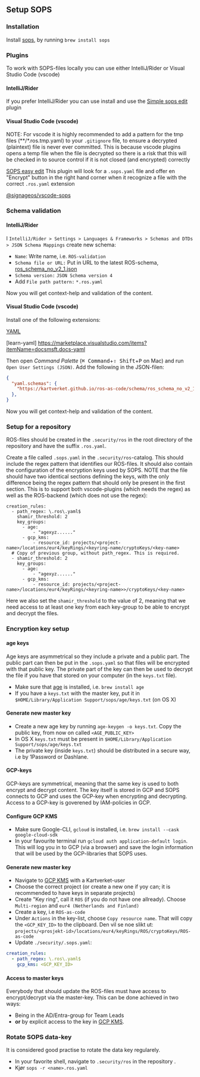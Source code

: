## Setup SOPS

### Installation

Install [sops](https://github.com/getsops/sops), by running `brew install sops`

### Plugins

To work with SOPS-files locally you can use either IntelliJ/Rider or Visual Studio Code (vscode)

#### IntelliJ/Rider

If you prefer IntelliJ/Rider you can use install and use the [Simple sops edit](https://plugins.jetbrains.com/plugin/21317-simple-sops-edit) plugin

#### Visual Studio Code (vscode)

NOTE: For vscode it is highly recommended to add a pattern for the tmp files (**/*.ros.tmp.yaml) to your `.gitignore` file, to ensure a decrypted (plaintext) file is never ever committed. This is because vscode plugins opens a temp file when the file is decrypted so there is a risk that this will be checked in to source control if it is not closed (and encrypted) correctly

[SOPS easy edit](https://marketplace.visualstudio.com/items?itemName=ShipitSmarter.sops-edit)
This plugin will look for a `.sops.yaml` file and offer en "Encrypt" button in the right hand corner when it recognize a file with the correct `.ros.yaml` extension

[@signageos/vscode-sops](https://github.com/signageos/vscode-sops)

### Schema validation

#### IntelliJ/Rider

I `IntelliJ/Rider > Settings > Languages & Frameworks > Schemas and DTDs > JSON Schema Mappings` create new schema:

* `Name`: Write name, i.e. `ROS-validation`
* `Schema file or URL:` Put in URL to the latest ROS-schema, [ros_schema_no_v2_1.json](https://kartverket.github.io/ros-as-code/schema/ros_schema_no_v2_1.json)
* `Schema version:` `JSON Schema version 4`
* Add `File path pattern:` `*.ros.yaml`

Now you will get context-help and validation of the content.

#### Visual Studio Code (vscode)

Install one of the following extensions: 

[YAML](https://marketplace.visualstudio.com/items?itemName=redhat.vscode-yaml)

[learn-yaml] https://marketplace.visualstudio.com/items?itemName=docsmsft.docs-yaml

Then open _Command Palette_ (<kbd>⌘ Command</kbd>+<kbd>⇧ Shift</kbd>+<kbd>P</kbd> on Mac) and run `Open User Settings (JSON)`. 
Add the following in the JSON-filen:
```json
{
  "yaml.schemas": {
    "https://kartverket.github.io/ros-as-code/schema/ros_schema_no_v2_1.json": "*ros.yaml",
  },
}
```
Now you will get context-help and validation of the content.


### Setup for a repository

ROS-files should be created in the `.security/ros` in the root directory of the repository and have the suffix `.ros.yaml`.

Create a file called `.sops.yaml` in the `.security/ros`-catalog. This should include the regex pattern that identifies our ROS-files. It should also contain the configuration of the encryption keys used by SOPS. NOTE that the file should have two identical sections defining the keys, with the only difference being the regex pattern that should only be present in the first section. This is to support both vscode-plugins (which needs the regex) as well as the ROS-backend (which does not use the regex):

```
creation_rules:
  - path_regex: \.ros\.yaml$
    shamir_threshold: 2
    key_groups:
      - age:
          - "agexyz......"
      - gcp_kms:
          - resource_id: projects/<project-name>/locations/eur4/keyRings/<keyring-name/cryptoKeys/<key-name>
  # Copy of previous group, without path_regex. This is required.
  - shamir_threshold: 2
    key_groups:
      - age:
          - "agexyz......"
      - gcp_kms:
          - resource_id: projects/<project-name>/locations/eur4/keyRings/<keyring-name>>/cryptoKeys/<key-name>
```

Here we also set the `shamir_threshold` to the value of 2, meaning that we need access to at least one key from each key-group to be able to encrypt and decrypt the files. 

### Encryption key setup

#### age keys

Age keys are asymmetrical so they include a private and a public part. The public part can then be put in the `.sops.yaml` so that files will be encrypted with that public key. The private part of the key can then be used to decrypt the file if you have that stored on your computer (in the `keys.txt` file). 

* Make sure that [age](https://github.com/FiloSottile/age) is installed, i.e. `brew install age`
* If you have a `keys.txt` with the master key, put it in `$HOME/Library/Application Support/sops/age/keys.txt` (on OS X)

#### Generate new master key
* Create a new age key by running `age-keygen -o keys.txt`. Copy the public key, from now on called `<AGE_PUBLIC_KEY>`
* In OS X `keys.txt` must be present in `$HOME/Library/Application Support/sops/age/keys.txt`
* The private key (inside `keys.txt`) should be distributed in a secure way, i.e by 1Password or Dashlane.

#### GCP-keys

GCP-keys are symmetrical, meaning that the same key is used to both encrypt and decrypt content. The key itself is stored in GCP and SOPS connects to GCP and uses the GCP-key when encrypting and decrypting. Access to a GCP-key is goverened by IAM-policies in GCP.

#### Configure GCP KMS
* Make sure Google-CLI, `gcloud` is installed, i.e. `brew install --cask google-cloud-sdk`
* In your favourite terminal run `gcloud auth application-default login`. This will log you in to GCP (via a browser) and save the login information that will be used by the GCP-libraries that SOPS uses.

#### Generate new master key

* Navigate to [GCP KMS](https://console.cloud.google.com/security/kms/keyrings) with a Kartverket-user
* Choose the correct project (or create a new one if yoy can; it is recommended to have keys in separate projects)
* Create "Key ring", call it `ROS` (if you do not have one allready). Choose `Multi-region` and `eur4 (Netherlands and Finland)`
* Create a key, i.e `ROS-as-code`
* Under `Actions` in the key-list, choose `Copy resource name`. That will copy the `<GCP_KEY_ID>` to the clipboard. Den vil se noe slikt ut: `projects/<prosjekt-id>/locations/eur4/keyRings/ROS/cryptoKeys/ROS-as-code`
* Update `./security/.sops.yaml`:

```yaml
creation_rules:
  - path_regex: \.ros\.yaml$
    gcp_kms: <GCP_KEY_ID>
```

#### Access to master keys

Everybody that should update the ROS-files must have access to encrypt/decrypt via the master-key. This can be done achieved in two ways:

* Being in the AD/Entra-group for Team Leads
* **or** by explicit access to the key in [GCP KMS](https://console.cloud.google.com/security/kms/keyrings).

### Rotate SOPS data-key

It is considered good practise to rotate the data key regularely. 

* In your favorite shell, navigate to `.security/ros` in the  repository .
* Kjør `sops -r <name>.ros.yaml`